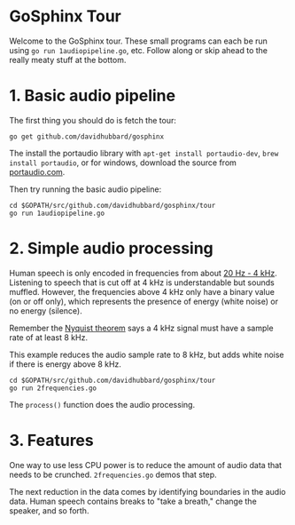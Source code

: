 GoSphinx Tour
==========

Welcome to the GoSphinx tour. These small programs can each be run using
`go run 1audiopipeline.go`, etc. Follow along or skip ahead to the really
meaty stuff at the bottom.

# 1. Basic audio pipeline

The first thing you should do is fetch the tour:

    go get github.com/davidhubbard/gosphinx

The install the portaudio library with `apt-get install portaudio-dev`,
`brew install portaudio`, or for windows, download the source from
[portaudio.com](portaudio.com).

Then try running the basic audio pipeline:

    cd $GOPATH/src/github.com/davidhubbard/gosphinx/tour
    go run 1audiopipeline.go

# 2. Simple audio processing

Human speech is only encoded in frequencies from about
[20 Hz - 4 kHz](https://en.wikipedia.org/wiki/Voice_frequency). Listening
to speech that is cut off at 4 kHz is understandable but sounds muffled. However,
the frequencies above 4 kHz only have a binary value (on or off only), which
represents the presence of energy (white noise) or no energy (silence).

Remember the
[Nyquist theorem](https://en.wikipedia.org/wiki/Nyquist%E2%80%93Shannon_sampling_theorem)
says a 4 kHz signal must have a sample rate of at least 8 kHz.

This example reduces the audio sample rate to 8 kHz, but adds white noise
if there is energy above 8 kHz.

    cd $GOPATH/src/github.com/davidhubbard/gosphinx/tour
    go run 2frequencies.go

The `process()` function does the audio processing.

# 3. Features

One way to use less CPU power is to reduce the amount of audio data that needs to be
crunched. `2frequencies.go` demos that step.

The next reduction in the data comes by identifying boundaries in the audio data. Human
speech contains breaks to "take a breath," change the speaker, and so forth.